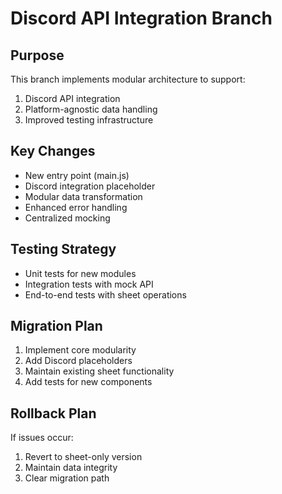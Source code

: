 # Discord API Integration Branch

## Purpose
This branch implements modular architecture to support:
1. Discord API integration
2. Platform-agnostic data handling
3. Improved testing infrastructure

## Key Changes
- New entry point (main.js)
- Discord integration placeholder
- Modular data transformation
- Enhanced error handling
- Centralized mocking

## Testing Strategy
- Unit tests for new modules
- Integration tests with mock API
- End-to-end tests with sheet operations

## Migration Plan
1. Implement core modularity
2. Add Discord placeholders
3. Maintain existing sheet functionality
4. Add tests for new components

## Rollback Plan
If issues occur:
1. Revert to sheet-only version
2. Maintain data integrity
3. Clear migration path 